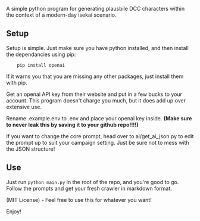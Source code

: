 A simple python program for generating plausbile DCC characters within the context of a modern-day isekai scenario.

## Setup
Setup is simple. Just make sure you have python installed, and then install the dependancies using pip:
```
    pip install openai 
```
If it warns you that you are missing any other packages, just install them with pip.

Get an openai API key from their website and put in a few bucks to your account. This program doesn't charge you much, but it does add up over extensive use.

Rename .example.env to .env and place your openai key inside. **(Make sure to never leak this by saving it to your github repo!!!!)**

If you want to change the core prompt, head over to ai/get_ai_json.py to edit the prompt up to suit your campaign setting. Just be sure not to mess with the JSON structure!

## Use
Just run ```python main.py``` in the root of the repo, and you're good to go. Follow the prompts and get your fresh crawler in markdown format.

(MIT License) - Feel free to use this for whatever you want!

Enjoy!
